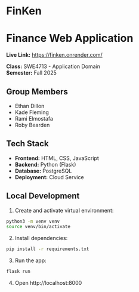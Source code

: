 # FinKen
# Finance Web Application
**Live Link:** https://finken.onrender.com/

**Class:** SWE4713 - Application Domain  
**Semester:** Fall 2025  

## Group Members
- Ethan Dillon  
- Kade Fleming  
- Rami Elmostafa
- Roby Bearden

## Tech Stack
- **Frontend:** HTML, CSS, JavaScript  
- **Backend:** Python (Flask)  
- **Database:** PostgreSQL  
- **Deployment:** Cloud Service  

## Local Development

1. Create and activate virtual environment:
```bash
python3 -m venv venv
source venv/bin/activate
```

2. Install dependencies:
```bash
pip install -r requirements.txt
```

3. Run the app:
```bash
flask run
```

4. Open http://localhost:8000
